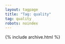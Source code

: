 ```yaml
---
layout: tagpage
title: "Tag: quality"
tag: quality
robots: noindex
---
```

{% include archive.html %}
